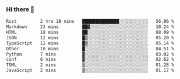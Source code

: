 ### Hi there 👋
<!--START_SECTION:waka-->

```txt
Rust         2 hrs 10 mins   ██████████████░░░░░░░░░░░   56.06 %
Markdown     23 mins         ██▓░░░░░░░░░░░░░░░░░░░░░░   10.24 %
HTML         18 mins         ██░░░░░░░░░░░░░░░░░░░░░░░   08.09 %
JSON         12 mins         █▒░░░░░░░░░░░░░░░░░░░░░░░   05.20 %
TypeScript   12 mins         █▒░░░░░░░░░░░░░░░░░░░░░░░   05.14 %
Other        10 mins         █░░░░░░░░░░░░░░░░░░░░░░░░   04.51 %
Python       7 mins          ▓░░░░░░░░░░░░░░░░░░░░░░░░   03.02 %
conf         6 mins          ▓░░░░░░░░░░░░░░░░░░░░░░░░   02.62 %
TOML         2 mins          ▒░░░░░░░░░░░░░░░░░░░░░░░░   01.28 %
JavaScript   2 mins          ▒░░░░░░░░░░░░░░░░░░░░░░░░   01.17 %
```

<!--END_SECTION:waka-->

<!--
**YoganshSharma/YoganshSharma** is a ✨ _special_ ✨ repository because its `README.md` (this file) appears on your GitHub profile.

Here are some ideas to get you started:

- 🔭 I’m currently working on ...
- 🌱 I’m currently learning ...
- 👯 I’m looking to collaborate on ...
- 🤔 I’m looking for help with ...
- 💬 Ask me about ...
- 📫 How to reach me: ...
- 😄 Pronouns: ...
- ⚡ Fun fact: ...
-->
